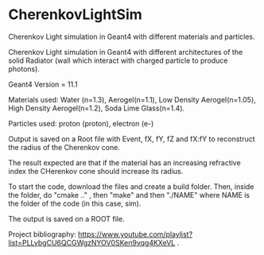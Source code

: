 # CherenkovLightSim
Cherenkov Light simulation in Geant4 with different materials and particles. 



Cherenkov Light simulation in Geant4 with different architectures of the solid Radiator (wall which interact with charged particle to produce photons).

Geant4 Version = 11.1

Materials used: Water (n=1.3), Aerogel(n=1.1), Low Density Aerogel(n=1.05), High Density Aerogel(n=1.2), Soda Lime Glass(n=1.4).

Particles used: proton (proton), electron (e-) 

Output is saved on a Root file with Event, fX, fY, fZ and fX:fY to reconstruct the radius of the Cherenkov cone. 

The result expected are that if the material has an increasing refractive index the CHerenkov cone should increase its radius.

To start the code, download the files and create a build folder.
Then, inside the folder, do "cmake .." , then "make" and then "./NAME" where NAME is the folder of the code (in this case, sim).

The output is saved on a ROOT file. 


Project bibliography: https://www.youtube.com/playlist?list=PLLybgCU6QCGWgzNYOV0SKen9vqg4KXeVL . 
